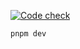 [![Code check](https://github.com/vagnermaltauro/doc-quest/actions/workflows/code_check.yml/badge.svg)](https://github.com/vagnermaltauro/doc-quest/actions/workflows/code_check.yml)

```bash
pnpm dev
```
